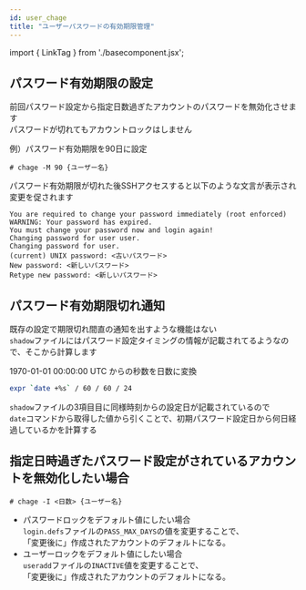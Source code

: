 ```yaml
---
id: user_chage
title: "ユーザーパスワードの有効期限管理"
---
```

import { LinkTag } from './basecomponent.jsx';

## パスワード有効期限の設定  
前回パスワード設定から指定日数過ぎたアカウントのパスワードを無効化させます  
パスワードが切れてもアカウントロックはしません 

例）パスワード有効期限を90日に設定  

```
# chage -M 90 {ユーザー名}
```

パスワード有効期限が切れた後SSHアクセスすると以下のような文言が表示され  
変更を促されます  

```
You are required to change your password immediately (root enforced)
WARNING: Your password has expired.
You must change your password now and login again!
Changing password for user user.
Changing password for user.
(current) UNIX password: <古いパスワード>
New password: <新しいパスワード>
Retype new password: <新しいパスワード>
```

## パスワード有効期限切れ通知  
既存の設定で期限切れ間直の通知を出すような機能はない  
`shadow`ファイルにはパスワード設定タイミングの情報が記載されてるようなので、そこから計算します  

1970-01-01 00:00:00 UTC からの秒数を日数に変換

```bash
expr `date +%s` / 60 / 60 / 24
```

`shadow`ファイルの3項目目に同様時刻からの設定日が記載されているので  
`date`コマンドから取得した値から引くことで、初期パスワード設定日から何日経過しているかを計算する  

## 指定日時過ぎたパスワード設定がされているアカウントを無効化したい場合  

```
# chage -I <日数> {ユーザー名}
```

* パスワードロックをデフォルト値にしたい場合  
  `login.defs`ファイルの`PASS_MAX_DAYS`の値を変更することで、  
  「変更後に」作成されたアカウントのデフォルトになる。  
* ユーザーロックをデフォルト値にしたい場合  
  `useradd`ファイルの`INACTIVE`値を変更することで、  
  「変更後に」作成されたアカウントのデフォルトになる。  

